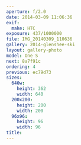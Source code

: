 ```yaml
---
aperture: f/2.0
date: 2014-03-09 11:06:36
exif:
  make: HTC
exposure: 437/1000000
file: IMG_20140309_110636
gallery: 2014-glenshee-ski
layout: gallery-photo
model: One S
next: 8a7f91c
ordering: 4
previous: ec79d73
sizes:
  640w:
    height: 362
    width: 640
  200x200:
    height: 200
    width: 200
  96x96:
    height: 96
    width: 96
title: 
---
```

